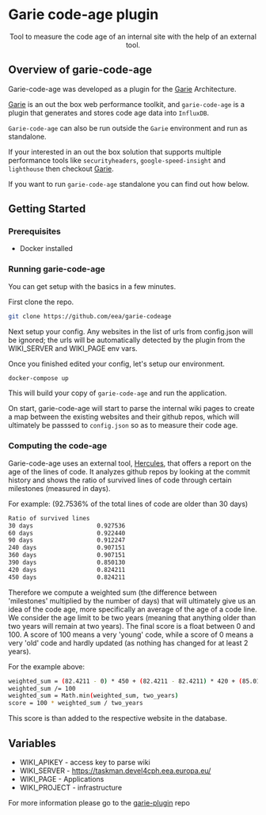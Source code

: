 
# Garie code-age plugin

<p align="center">
  <p align="center">Tool to measure the code age of an internal site with the help of an external tool.<p>
</p>

## Overview of garie-code-age

Garie-code-age was developed as a plugin for the [Garie](https://github.com/boyney123/garie) Architecture.

[Garie](https://github.com/boyney123/garie) is an out the box web performance toolkit, and `garie-code-age` is a plugin that generates and stores code age data into `InfluxDB`.

`Garie-code-age` can also be run outside the `Garie` environment and run as standalone.

If your interested in an out the box solution that supports multiple performance tools like `securityheaders`, `google-speed-insight` and `lighthouse` then checkout [Garie](https://github.com/boyney123/garie).

If you want to run `garie-code-age` standalone you can find out how below.

## Getting Started

### Prerequisites

-   Docker installed

### Running garie-code-age

You can get setup with the basics in a few minutes.

First clone the repo.

```sh
git clone https://github.com/eea/garie-codeage
```

Next setup your config. Any websites in the list of urls from config.json will be ignored; the urls will be automatically detected by the plugin from the WIKI_SERVER and WIKI_PAGE env vars.

Once you finished edited your config, let's setup our environment.

```sh
docker-compose up
```

This will build your copy of `garie-code-age` and run the application.

On start, garie-code-age will start to parse the internal wiki pages to create a map between the existing websites  and their github repos, which will ultimately be passsed to `config.json` so as to measure their code age.

### Computing the code-age

Garie-code-age uses an external tool, [Hercules](https://github.com/src-d/hercules), that offers a report on the age of the lines of code. It analyzes github repos by looking at the commit history and shows the ratio of survived lines of code through certain milestones (measured in days).

For example: (92.7536% of the total lines of code are older than 30 days)

```sh
Ratio of survived lines
30 days                  0.927536
60 days                  0.922440
90 days                  0.912247
240 days                 0.907151
360 days                 0.907151
390 days                 0.850130
420 days                 0.824211
450 days                 0.824211
```

Therefore we compute a weighted sum (the difference between 'milestones' multiplied by the number of days) that will ultimately give us an idea of the code age, more specifically an average of the age of a code line. We consider the age limit to be two years (meaning that anything older than two years will remain at two years). The final score is a float between 0 and 100. A score of 100 means a very 'young' code, while a score of 0 means a very 'old' code and hardly updated (as nothing has changed for at least 2 years).

For the example above:

```sh
weighted_sum = (82.4211 - 0) * 450 + (82.4211 - 82.4211) * 420 + (85.0130 - 82.4211) * 390 + (90.7151 - 85.0130) * 360 ...
weighted_sum /= 100
weighted_sum = Math.min(weighted_sum, two_years)
score = 100 * weighted_sum / two_years
```

This score is than added to the respective website in the database. 


## Variables
- WIKI_APIKEY - access key to parse wiki
- WIKI_SERVER - https://taskman.devel4cph.eea.europa.eu/
- WIKI_PAGE - Applications
- WIKI_PROJECT - infrastructure


For more information please go to the [garie-plugin](https://github.com/eea/garie-plugin) repo
